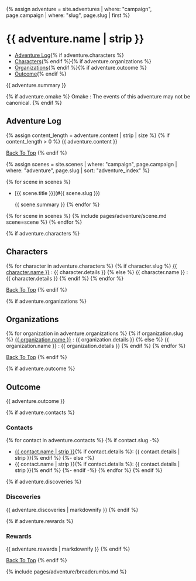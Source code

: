 {% assign adventure = site.adventures | where: "campaign", page.campaign | where: "slug", page.slug | first %}

# {{ adventure.name | strip }}

- [Adventure Log](#adventure-log){% if adventure.characters %}
- [Characters](#characters){% endif %}{% if adventure.organizations %}
- [Organizations](#organizations){% endif %}{% if adventure.outcome %}
- [Outcome](#outcome){% endif %}

{{ adventure.summary }}

{% if adventure.omake %}
Omake
: The events of this adventure may not be canonical.
{% endif %}

## Adventure Log

{% assign content_length = adventure.content | strip | size %}
{% if content_length > 0 %}
{{ adventure.content }}

[Back To Top](#)
{% endif %}

{% assign scenes = site.scenes | where: "campaign", page.campaign | where: "adventure", page.slug | sort: "adventure_index" %}

{% for scene in scenes %}
- [{{ scene.title }}](#{{ scene.slug }})

  {{ scene.summary }}
{% endfor %}

{% for scene in scenes %}
{% include pages/adventure/scene.md scene=scene %}
{% endfor %}

{% if adventure.characters %}
## Characters

{% for character in adventure.characters %}
{% if character.slug %}
[{{ character.name }}]({{site.baseurl}}/campaigns/{{page.campaign}}/characters/{{character.slug}})
: {{ character.details }}
{% else %}
{{ character.name }}
: {{ character.details }}
{% endif %}
{% endfor %}

[Back To Top](#)
{% endif %}

{% if adventure.organizations %}
## Organizations

{% for organization in adventure.organizations %}
{% if organization.slug %}
[{{ organization.name }}]({{site.baseurl}}/campaigns/{{page.campaign}}/setting/organizations/{{organization.slug}})
: {{ organization.details }}
{% else %}
{{ organization.name }}
: {{ organization.details }}
{% endif %}
{% endfor %}

[Back To Top](#)
{% endif %}

{% if adventure.outcome %}
## Outcome

{{ adventure.outcome }}

{% if adventure.contacts %}
### Contacts

{% for contact in adventure.contacts %}
{% if contact.slug -%}
- [{{ contact.name | strip }}]({{site.baseurl}}/campaigns/{{page.campaign}}/characters/{{contact.slug}}){% if contact.details %}: {{ contact.details | strip }}{% endif %}
{%- else -%}
- {{ contact.name | strip }}{% if contact.details %}: {{ contact.details | strip }}{% endif %}
{%- endif -%}
{% endfor %}
{% endif %}

{% if adventure.discoveries %}
### Discoveries

{{ adventure.discoveries | markdownify }}
{% endif %}

{% if adventure.rewards %}
### Rewards

{{ adventure.rewards | markdownify }}
{% endif %}

[Back To Top](#)
{% endif %}

{% include pages/adventure/breadcrumbs.md %}
